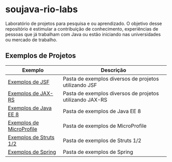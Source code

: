 # soujava-rio-labs

Laboratório de projetos para pesquisa e ou aprendizado. O objetivo desse repositório é estimular a contribuição de conhecimento, experiências de pessoas que já trabalham com Java ou estão iniciando nas universidades ou mercado de trabalho.

## Exemplos de Projetos

Exemplo         | Descrição
--------------- | -------------
[Exemplos de JSF](https://github.com/SouJava-Rio/soujava-rio-labs/tree/master/jsf-samples) | Pasta de exemplos diversos de projetos utilizando JSF
[Exemplos de JAX-RS](https://github.com/SouJava-Rio/soujava-rio-labs/tree/master/jax-rs-samples) | Pasta de exemplos diversos de projetos utilizando JAX-RS
[Exemplos de Java EE 8](https://github.com/SouJava-Rio/soujava-rio-labs/tree/master/JavaEE8-samples) | Pasta de exemplos de Java EE 8
[Exemplos de MicroProfile](https://github.com/SouJava-Rio/soujava-rio-labs/tree/master/microprofile) | Pasta de exemplos de MicroProfile
[Exemplos de Struts 1/2](https://github.com/SouJava-Rio/soujava-rio-labs/tree/master/struts-samples) | Pasta de exemplos de Struts 1/2
[Exemplos de Spring](https://github.com/SouJava-Rio/soujava-rio-labs/tree/master/spring-samples) | Pasta de exemplos de Spring
